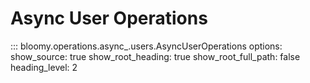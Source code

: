 # Async User Operations

::: bloomy.operations.async_.users.AsyncUserOperations
    options:
      show_source: true
      show_root_heading: true
      show_root_full_path: false
      heading_level: 2